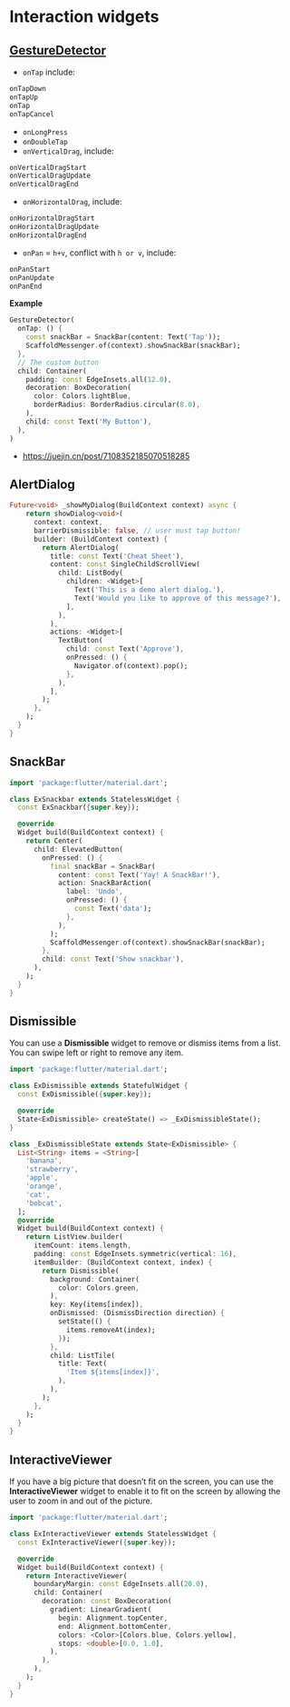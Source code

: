 

# Interaction widgets

## [GestureDetector](https://api.flutter.dev/flutter/widgets/GestureDetector-class.html)

- `onTap` include:

```dart
onTapDown
onTapUp
onTap
onTapCancel
```

- `onLongPress`
- `onDoubleTap`
- `onVerticalDrag`, include:

```dart
onVerticalDragStart
onVerticalDragUpdate
onVerticalDragEnd
```

- `onHorizontalDrag`, include:

```dart
onHorizontalDragStart
onHorizontalDragUpdate
onHorizontalDragEnd
```

- `onPan` = `h+v`, conflict with `h or v`, include:

```dart
onPanStart
onPanUpdate
onPanEnd
```

**Example**

```dart
GestureDetector(
  onTap: () {
    const snackBar = SnackBar(content: Text('Tap'));
    ScaffoldMessenger.of(context).showSnackBar(snackBar);
  },
  // The custom button
  child: Container(
    padding: const EdgeInsets.all(12.0),
    decoration: BoxDecoration(
      color: Colors.lightBlue,
      borderRadius: BorderRadius.circular(8.0),
    ),
    child: const Text('My Button'),
  ),
)
```

- https://juejin.cn/post/7108352185070518285

## AlertDialog

```dart
Future<void> _showMyDialog(BuildContext context) async {
    return showDialog<void>(
      context: context,
      barrierDismissible: false, // user must tap button!
      builder: (BuildContext context) {
        return AlertDialog(
          title: const Text('Cheat Sheet'),
          content: const SingleChildScrollView(
            child: ListBody(
              children: <Widget>[
                Text('This is a demo alert dialog.'),
                Text('Would you like to approve of this message?'),
              ],
            ),
          ),
          actions: <Widget>[
            TextButton(
              child: const Text('Approve'),
              onPressed: () {
                Navigator.of(context).pop();
              },
            ),
          ],
        );
      },
    );
  }
}
```

## SnackBar

```dart
import 'package:flutter/material.dart';

class ExSnackbar extends StatelessWidget {
  const ExSnackbar({super.key});

  @override
  Widget build(BuildContext context) {
    return Center(
      child: ElevatedButton(
        onPressed: () {
          final snackBar = SnackBar(
            content: const Text('Yay! A SnackBar!'),
            action: SnackBarAction(
              label: 'Undo',
              onPressed: () {
                const Text('data');
              },
            ),
          );
          ScaffoldMessenger.of(context).showSnackBar(snackBar);
        },
        child: const Text('Show snackbar'),
      ),
    );
  }
}
```

## Dismissible

You can use a **Dismissible** widget to remove or dismiss items from a list. You can swipe left or right to remove any item.

```dart
import 'package:flutter/material.dart';

class ExDismissible extends StatefulWidget {
  const ExDismissible({super.key});

  @override
  State<ExDismissible> createState() => _ExDismissibleState();
}

class _ExDismissibleState extends State<ExDismissible> {
  List<String> items = <String>[
    'banana',
    'strawberry',
    'apple',
    'orange',
    'cat',
    'bobcat',
  ];
  @override
  Widget build(BuildContext context) {
    return ListView.builder(
      itemCount: items.length,
      padding: const EdgeInsets.symmetric(vertical: 16),
      itemBuilder: (BuildContext context, index) {
        return Dismissible(
          background: Container(
            color: Colors.green,
          ),
          key: Key(items[index]),
          onDismissed: (DismissDirection direction) {
            setState(() {
              items.removeAt(index);
            });
          },
          child: ListTile(
            title: Text(
              'Item ${items[index]}',
            ),
          ),
        );
      },
    );
  }
}
```

## InteractiveViewer

If you have a big picture that doesn’t fit on the screen, you can use the **InteractiveViewer** widget to enable it to fit on the screen by allowing the user to zoom in and out of the picture.

```dart
import 'package:flutter/material.dart';

class ExInteractiveViewer extends StatelessWidget {
  const ExInteractiveViewer({super.key});

  @override
  Widget build(BuildContext context) {
    return InteractiveViewer(
      boundaryMargin: const EdgeInsets.all(20.0),
      child: Container(
        decoration: const BoxDecoration(
          gradient: LinearGradient(
            begin: Alignment.topCenter,
            end: Alignment.bottomCenter,
            colors: <Color>[Colors.blue, Colors.yellow],
            stops: <double>[0.0, 1.0],
          ),
        ),
      ),
    );
  }
}
```

